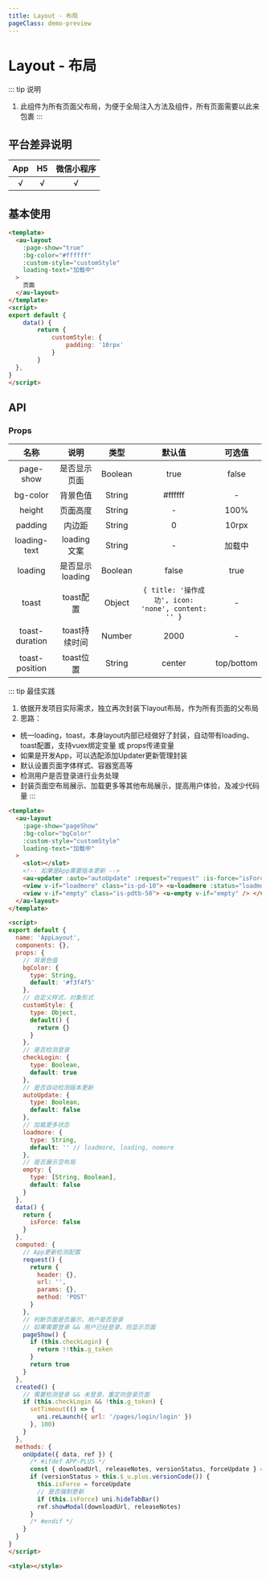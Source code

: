 ```yaml
---
title: Layout - 布局
pageClass: demo-preview
---
```


<DemoPreview url="pages/components/layout"/>

# Layout - 布局

::: tip 说明
1. 此组件为所有页面父布局，为便于全局注入方法及组件，所有页面需要以此来包裹
:::

## 平台差异说明
|  App  |  H5   | 微信小程序 |
| :---: | :---: | :--------: |
|   √   |   √   |     √      |

## 基本使用

```html
<template>
  <au-layout
    :page-show="true"
    :bg-color="#ffffff"
    :custom-style="customStyle"
    loading-text="加载中"
  >
    页面
  </au-layout>
</template>
<script>
export default {
	data() {
		return {
			customStyle: {
				padding: '10rpx'
			}
		}
  },
}
</script>

```
## API
### Props
| 名称 | 说明 | 类型 | 默认值 | 可选值 |
| :--: | :--: | :--: | :--: | :--: |
| page-show | 是否显示页面 | Boolean |  true  | false  | 
| bg-color | 背景色值 | String |  #ffffff  | - | 
| height | 页面高度 | String |  -  | 100%  |
| padding | 内边距 | String |  0  | 10rpx | 
| loading-text | loading文案 | String |  -  | 加载中  | 
| loading | 是否显示loading | Boolean |  false  | true  | 
| toast | toast配置 | Object |  `{ title: '操作成功', icon: 'none', content: '' }`  | - | 
| toast-duration | toast持续时间 | Number |  2000  | -  | 
| toast-position | toast位置 |  String |  center  | top/bottom  | 

::: tip 最佳实践
1. 依据开发项目实际需求，独立再次封装下layout布局，作为所有页面的父布局
2. 思路：
* 统一loading，toast，本身layout内部已经做好了封装，自动带有loading、toast配置，支持vuex绑定变量 或 props传递变量
* 如果是开发App，可以选配添加Updater更新管理封装
* 默认设置页面字体样式、容器宽高等
* 检测用户是否登录进行业务处理
* 封装页面空布局展示、加载更多等其他布局展示，提高用户体验，及减少代码量
:::

```html
<template>
  <au-layout
    :page-show="pageShow"
    :bg-color="bgColor"
    :custom-style="customStyle"
    loading-text="加载中"
  >
    <slot></slot>
    <!-- 如果是App需要版本更新 -->
    <au-updater :auto="autoUpdate" :request="request" :is-force="isForce" @result="onUpdate" />
    <view v-if="loadmore" class="is-pd-10"> <u-loadmore :status="loadmore" /> </view>
    <view v-if="empty" class="is-pdtb-50"> <u-empty v-if="empty" /> </view>
  </au-layout>
</template>

<script>
export default {
  name: 'AppLayout',
  components: {},
  props: {
    // 背景色值
    bgColor: {
      type: String,
      default: '#f3f4f5'
    },
    // 自定义样式，对象形式
    customStyle: {
      type: Object,
      default() {
        return {}
      }
    },
    // 是否检测登录
    checkLogin: {
      type: Boolean,
      default: true
    },
    // 是否自动检测版本更新
    autoUpdate: {
      type: Boolean,
      default: false
    },
    // 加载更多状态
    loadmore: {
      type: String,
      default: '' // loadmore, loading, nomore
    },
    // 是否展示空布局
    empty: {
      type: [String, Boolean],
      default: false
    }
  },
  data() {
    return {
      isForce: false
    }
  },
  computed: {
    // App更新检测配置
    request() {
      return {
        header: {},
        url: '',
        params: {},
        method: 'POST'
      }
    },
    // 判断页面是否展示，用户是否登录
    // 如果需要登录 && 用户已经登录，则显示页面
    pageShow() {
      if (this.checkLogin) {
        return !!this.g_token
      }
      return true
    }
  },
  created() {
    // 需要检测登录 && 未登录，重定向登录页面
    if (this.checkLogin && !this.g_token) {
      setTimeout(() => {
        uni.reLaunch({ url: '/pages/login/login' })
      }, 100)
    }
  },
  methods: {
    onUpdate({ data, ref }) {
      /* #ifdef APP-PLUS */
      const { downloadUrl, releaseNotes, versionStatus, forceUpdate } = data.appVersions
      if (versionStatus > this.$_u.plus.versionCode()) {
        this.isForce = forceUpdate
        // 是否强制更新
        if (this.isForce) uni.hideTabBar()
        ref.showModal(downloadUrl, releaseNotes)
      }
      /* #endif */
    }
  }
}
</script>

<style></style>

```
